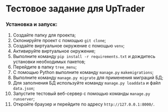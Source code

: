 # Тестовое задание для UpTrader

### Установка и запуск:

1. Создайте папку для проекта;
2. Склонируйте проект с помощью `git clone`;
3. Создайте виртуальное окружение с помощью `venv`;
4. Активируйте виртуальное окружение;
5. Выполните команду `pip install -r requirements.txt` и дождитесь установки необходимых пакетов;
6. Перейдите в папку `tree_menu`;
7. С помощью Python выполните команду `manage.py` `makemigrations`;
8. Выполните команду `manage.py migrate` для применения миграций БД;
9. Для заполнения БД используйте команду `manage.py loaddata` и файл `data.json`;
10. Запустите тестовый веб-сервер с помощью команды `manage.py runserver`;
11. Откройте браузер и перейдите по адресу `http://127.0.0.1:8000/`.
